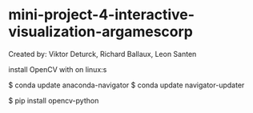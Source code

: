 # mini-project-4-interactive-visualization-argamescorp
Created by: Viktor Deturck, Richard Ballaux, Leon Santen

install OpenCV with on linux:s

$ conda update anaconda-navigator
$ conda update navigator-updater

$ pip install opencv-python
